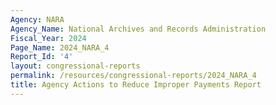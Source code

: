 ```yaml
---
Agency: NARA
Agency_Name: National Archives and Records Administration
Fiscal_Year: 2024
Page_Name: 2024_NARA_4
Report_Id: '4'
layout: congressional-reports
permalink: /resources/congressional-reports/2024_NARA_4
title: Agency Actions to Reduce Improper Payments Report
---
```

